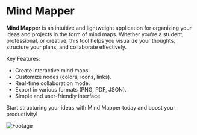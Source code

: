 # Mind Mapper

**Mind Mapper** is an intuitive and lightweight application for organizing your ideas and projects in the form of mind maps. Whether you're a student, professional, or creative, this tool helps you visualize your thoughts, structure your plans, and collaborate effectively.

Key Features:
  - Create interactive mind maps.
  - Customize nodes (colors, icons, links).
  - Real-time collaboration mode.
  - Export in various formats (PNG, PDF, JSON).
  - Simple and user-friendly interface.

Start structuring your ideas with Mind Mapper today and boost your productivity!

![Footage](https://github.com/user-attachments/assets/0bbfb28d-f8a8-4693-a705-8ff8c7819429)
